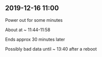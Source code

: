 
## 2019-12-16 11:00

[//]: # (Keywords: #key_1, #key_2)

Power out for some minutes

About at ~ 11:44-11:58

Ends approx 30 minutes later

Possibly bad data until ~ 13:40 after a reboot

